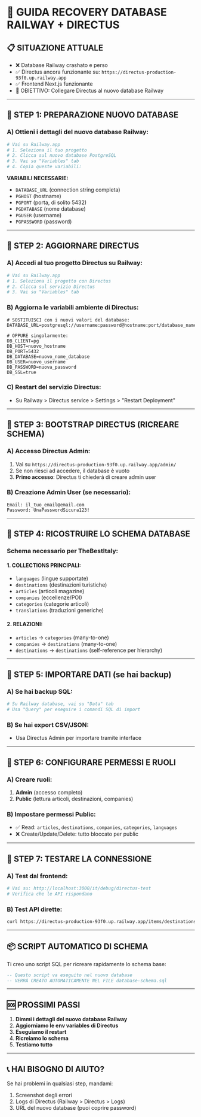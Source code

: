 # 🚨 GUIDA RECOVERY DATABASE RAILWAY + DIRECTUS

## 📋 SITUAZIONE ATTUALE
- ❌ Database Railway crashato e perso
- ✅ Directus ancora funzionante su: `https://directus-production-93f0.up.railway.app`
- ✅ Frontend Next.js funzionante
- 🔄 OBIETTIVO: Collegare Directus al nuovo database Railway

---

## 🔧 STEP 1: PREPARAZIONE NUOVO DATABASE

### A) Ottieni i dettagli del nuovo database Railway:
```bash
# Vai su Railway.app
# 1. Seleziona il tuo progetto
# 2. Clicca sul nuovo database PostgreSQL
# 3. Vai su "Variables" tab
# 4. Copia queste variabili:
```

**VARIABILI NECESSARIE:**
- `DATABASE_URL` (connection string completa)
- `PGHOST` (hostname)
- `PGPORT` (porta, di solito 5432)
- `PGDATABASE` (nome database)
- `PGUSER` (username)
- `PGPASSWORD` (password)

---

## 🔧 STEP 2: AGGIORNARE DIRECTUS

### A) Accedi al tuo progetto Directus su Railway:
```bash
# Vai su Railway.app
# 1. Seleziona il progetto con Directus
# 2. Clicca sul servizio Directus
# 3. Vai su "Variables" tab
```

### B) Aggiorna le variabili ambiente di Directus:
```env
# SOSTITUISCI con i nuovi valori del database:
DATABASE_URL=postgresql://username:password@hostname:port/database_name

# OPPURE singolarmente:
DB_CLIENT=pg
DB_HOST=nuovo_hostname
DB_PORT=5432
DB_DATABASE=nuovo_nome_database
DB_USER=nuovo_username
DB_PASSWORD=nuova_password
DB_SSL=true
```

### C) Restart del servizio Directus:
- Su Railway > Directus service > Settings > "Restart Deployment"

---

## 🔧 STEP 3: BOOTSTRAP DIRECTUS (RICREARE SCHEMA)

### A) Accesso Directus Admin:
1. Vai su `https://directus-production-93f0.up.railway.app/admin/`
2. Se non riesci ad accedere, il database è vuoto
3. **Primo accesso**: Directus ti chiederà di creare admin user

### B) Creazione Admin User (se necessario):
```
Email: il_tuo_email@email.com
Password: UnaPasswordSicura123!
```

---

## 🔧 STEP 4: RICOSTRUIRE LO SCHEMA DATABASE

### Schema necessario per TheBestItaly:

#### 1. COLLECTIONS PRINCIPALI:
- `languages` (lingue supportate)
- `destinations` (destinazioni turistiche)
- `articles` (articoli magazine)
- `companies` (eccellenze/POI)
- `categories` (categorie articoli)
- `translations` (traduzioni generiche)

#### 2. RELAZIONI:
- `articles` → `categories` (many-to-one)
- `companies` → `destinations` (many-to-one)
- `destinations` → `destinations` (self-reference per hierarchy)

---

## 🔧 STEP 5: IMPORTARE DATI (se hai backup)

### A) Se hai backup SQL:
```bash
# Su Railway database, vai su "Data" tab
# Usa "Query" per eseguire i comandi SQL di import
```

### B) Se hai export CSV/JSON:
- Usa Directus Admin per importare tramite interface

---

## 🔧 STEP 6: CONFIGURARE PERMESSI E RUOLI

### A) Creare ruoli:
1. **Admin** (accesso completo)
2. **Public** (lettura articoli, destinazioni, companies)

### B) Impostare permessi Public:
- ✅ Read: `articles`, `destinations`, `companies`, `categories`, `languages`
- ❌ Create/Update/Delete: tutto bloccato per public

---

## 🔧 STEP 7: TESTARE LA CONNESSIONE

### A) Test dal frontend:
```bash
# Vai su: http://localhost:3000/it/debug/directus-test
# Verifica che le API rispondano
```

### B) Test API dirette:
```bash
curl https://directus-production-93f0.up.railway.app/items/destinations?limit=1
```

---

## 📦 SCRIPT AUTOMATICO DI SCHEMA

Ti creo uno script SQL per ricreare rapidamente lo schema base:

```sql
-- Questo script va eseguito nel nuovo database
-- VERRÀ CREATO AUTOMATICAMENTE NEL FILE database-schema.sql
```

---

## 🆘 PROSSIMI PASSI

1. **Dimmi i dettagli del nuovo database Railway**
2. **Aggiorniamo le env variables di Directus**
3. **Eseguiamo il restart**
4. **Ricreiamo lo schema**
5. **Testiamo tutto**

---

## 📞 HAI BISOGNO DI AIUTO?

Se hai problemi in qualsiasi step, mandami:
1. Screenshot degli errori
2. Logs di Directus (Railway > Directus > Logs)
3. URL del nuovo database (puoi coprire password) 